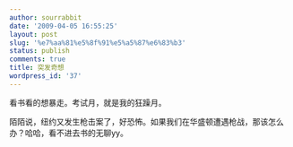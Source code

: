 ```yaml
---
author: sourrabbit
date: '2009-04-05 16:55:25'
layout: post
slug: '%e7%aa%81%e5%8f%91%e5%a5%87%e6%83%b3'
status: publish
comments: true
title: 突发奇想
wordpress_id: '37'
---
```


看书看的想暴走。考试月，就是我的狂躁月。

陌陌说，纽约又发生枪击案了，好恐怖。如果我们在华盛顿遭遇枪战，那该怎么办？哈哈，看不进去书的无聊yy。

